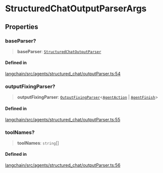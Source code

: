 StructuredChatOutputParserArgs
==============================

Properties[​](#properties "Direct link to Properties")
------------------------------------------------------

### baseParser?[​](#baseparser "Direct link to baseParser?")

> **baseParser**: [`StructuredChatOutputParser`](/docs/api/agents/classes/StructuredChatOutputParser)

#### Defined in[​](#defined-in "Direct link to Defined in")

[langchain/src/agents/structured\_chat/outputParser.ts:54](https://github.com/hwchase17/langchainjs/blob/46e1734/langchain/src/agents/structured_chat/outputParser.ts#L54)

### outputFixingParser?[​](#outputfixingparser "Direct link to outputFixingParser?")

> **outputFixingParser**: [`OutputFixingParser`](/docs/api/output_parsers/classes/OutputFixingParser)<[`AgentAction`](/docs/api/schema/types/AgentAction) | [`AgentFinish`](/docs/api/schema/types/AgentFinish)\>

#### Defined in[​](#defined-in-1 "Direct link to Defined in")

[langchain/src/agents/structured\_chat/outputParser.ts:55](https://github.com/hwchase17/langchainjs/blob/46e1734/langchain/src/agents/structured_chat/outputParser.ts#L55)

### toolNames?[​](#toolnames "Direct link to toolNames?")

> **toolNames**: `string`\[\]

#### Defined in[​](#defined-in-2 "Direct link to Defined in")

[langchain/src/agents/structured\_chat/outputParser.ts:56](https://github.com/hwchase17/langchainjs/blob/46e1734/langchain/src/agents/structured_chat/outputParser.ts#L56)